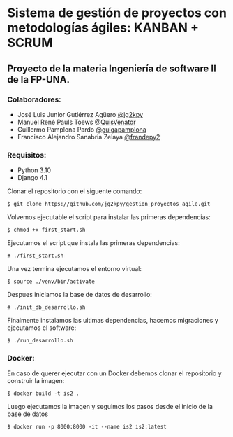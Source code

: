 # Sistema de gestión de proyectos con metodologías ágiles: KANBAN + SCRUM
## Proyecto de la materia Ingeniería de software II de la FP-UNA.

### Colaboradores:
* José Luis Junior Gutiérrez Agüero [@jg2kpy](https://github.com/jg2kpy)
* Manuel René Pauls Toews [@QuisVenator](https://github.com/QuisVenator)
* Guillermo Pamplona Pardo [@guigapamplona](https://github.com/guigapamplona)
* Francisco Alejandro Sanabria Zelaya [@frandepy2](https://github.com/frandepy2)

### Requisitos:
* Python 3.10
* Django 4.1

Clonar el repositorio con el siguente comando:

```
$ git clone https://github.com/jg2kpy/gestion_proyectos_agile.git
```

Volvemos ejecutable el script para instalar las primeras dependencias:
```
$ chmod +x first_start.sh
```

Ejecutamos el script que instala las primeras dependencias:
```
# ./first_start.sh
```

Una vez termina ejecutamos el entorno virtual:
```
$ source ./venv/bin/activate
```

Despues iniciamos la base de datos de desarrollo:
```
# ./init_db_desarrollo.sh
```

Finalmente instalamos las ultimas dependencias, hacemos migraciones y ejecutamos el software:
```
$ ./run_desarrollo.sh
```

### Docker:
En caso de querer ejecutar con un Docker debemos clonar el repositorio y construir la imagen:
```
$ docker build -t is2 .
```

Luego ejecutamos la imagen y seguimos los pasos desde el inicio de la base de datos
```
$ docker run -p 8000:8000 -it --name is2 is2:latest
```
